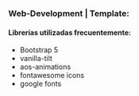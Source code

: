 ### Web-Development | Template:

#### Librerías utilizadas frecuentemente:
- Bootstrap 5
- vanilla-tilt
- aos-animations
- fontawesome icons
- google fonts